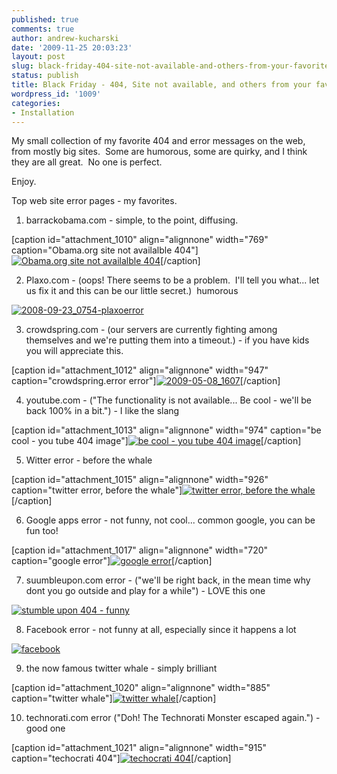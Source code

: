 ```yaml
---
published: true
comments: true
author: andrew-kucharski
date: '2009-11-25 20:03:23'
layout: post
slug: black-friday-404-site-not-available-and-others-from-your-favorite-sites
status: publish
title: Black Friday - 404, Site not available, and others from your favorite sites
wordpress_id: '1009'
categories:
- Installation
---
```


My small collection of my favorite 404 and error messages on the web, from mostly big sites.  Some are humorous, some are quirky, and I think they are all great.  No one is perfect.

Enjoy.

Top web site error pages - my favorites.

1) barrackobama.com - simple, to the point, diffusing.

[caption id="attachment_1010" align="alignnone" width="769" caption="Obama.org site not availalble 404"][![Obama.org site not availalble 404](http://linuxsysadminblog.com/images/2009/11/2008-08-25_1737obama.png)](http://linuxsysadminblog.com/images/2009/11/2008-08-25_1737obama.png)[/caption]

2) Plaxo.com - (oops! There seems to be a problem.  I'll tell you what... let us fix it and this can be our little secret.)  humorous

[![2008-09-23_0754-plaxoerror](http://linuxsysadminblog.com/images/2009/11/2008-09-23_0754-plaxoerror.png)](http://linuxsysadminblog.com/images/2009/11/2008-09-23_0754-plaxoerror.png)

3) crowdspring.com - (our servers are currently fighting among themselves and we're putting them into a timeout.) - if you have kids you will appreciate this.

[caption id="attachment_1012" align="alignnone" width="947" caption="crowdspring.error error"][![2009-05-08_1607](http://linuxsysadminblog.com/images/2009/11/2009-05-08_1607.png)](http://linuxsysadminblog.com/images/2009/11/2009-05-08_1607.png)[/caption]

4) youtube.com - ("The functionality is not available... Be cool - we'll be back 100% in a bit.") - I like the slang

[caption id="attachment_1013" align="alignnone" width="974" caption="be cool - you tube 404 image"][![be cool - you tube 404 image](http://linuxsysadminblog.com/images/2009/11/becool-youtube.JPG)](http://linuxsysadminblog.com/images/2009/11/becool-youtube.JPG)[/caption]

5) Witter error - before the whale

[caption id="attachment_1015" align="alignnone" width="926" caption="twitter error, before the whale"][![twitter error, before the whale](http://linuxsysadminblog.com/images/2009/11/2009-10-02_1610.png)](http://linuxsysadminblog.com/images/2009/11/2009-10-02_1610.png)[/caption]

6) Google apps error - not funny, not cool... common google, you can be fun too!

[caption id="attachment_1017" align="alignnone" width="720" caption="google error"][![google error](http://linuxsysadminblog.com/images/2009/11/google.png)](http://linuxsysadminblog.com/images/2009/11/google.png)[/caption]

7) suumbleupon.com error - ("we'll be right back, in the mean time why dont you go outside and play for a while") - LOVE this one

[![stumble upon 404 - funny](http://linuxsysadminblog.com/images/2009/11/stubmleupon.bmp)](http://linuxsysadminblog.com/images/2009/11/stubmleupon.bmp)

8) Facebook error - not funny at all, especially since it happens a lot

[![facebook](http://linuxsysadminblog.com/images/2009/11/facebook.png)](http://linuxsysadminblog.com/images/2009/11/facebook.png)

9) the now famous twitter whale - simply brilliant

[caption id="attachment_1020" align="alignnone" width="885" caption="twitter whale"][![twitter whale](http://linuxsysadminblog.com/images/2009/11/twitter-overcapacity.png)](http://linuxsysadminblog.com/images/2009/11/twitter-overcapacity.png)[/caption]

10) technorati.com error ("Doh! The Technorati Monster escaped again.") - good one

[caption id="attachment_1021" align="alignnone" width="915" caption="techocrati 404"][![techocrati 404](http://linuxsysadminblog.com/images/2009/11/technocrati.png)](http://linuxsysadminblog.com/images/2009/11/technocrati.png)[/caption] 
